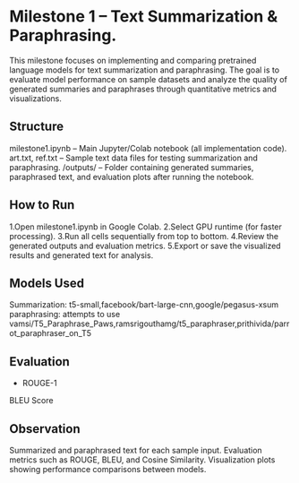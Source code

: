 # Milestone 1 – Text Summarization & Paraphrasing.

This milestone focuses on implementing and comparing pretrained language models for text summarization and paraphrasing. The goal is to evaluate model performance on sample datasets and analyze the quality of generated summaries and paraphrases through quantitative metrics and visualizations.

## Structure
milestone1.ipynb  – Main Jupyter/Colab notebook (all implementation code).
art.txt, ref.txt – Sample text data files for testing summarization and paraphrasing.
/outputs/ – Folder containing generated summaries, paraphrased text, and evaluation plots after running the notebook.

## How to Run
1.Open milestone1.ipynb in Google Colab.
2.Select GPU runtime (for faster processing).
3.Run all cells sequentially from top to bottom.
4.Review the generated outputs and evaluation metrics.
5.Export or save the visualized results and generated text for analysis.

## Models Used
Summarization: t5-small,facebook/bart-large-cnn,google/pegasus-xsum
paraphrasing: attempts to use vamsi/T5_Paraphrase_Paws,ramsrigouthamg/t5_paraphraser,prithivida/parrot_paraphraser_on_T5

## Evaluation
* ROUGE-1

BLEU Score

## Observation
Summarized and paraphrased text for each sample input.
Evaluation metrics such as ROUGE, BLEU, and Cosine Similarity.
Visualization plots showing performance comparisons between models.


